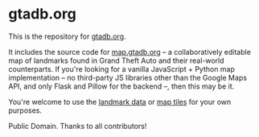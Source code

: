 # gtadb.org

This is the repository for [gtadb.org](https://gtadb.org).

It includes the source code for [map.gtadb.org](https://map.gtadb.org) – a collaboratively editable map of landmarks found in Grand Theft Auto and their real-world counterparts. If you're looking for a vanilla JavaScript + Python map implementation – no third-party JS libraries other than the Google Maps API, and only Flask and Pillow for the backend –, then this may be it.

You're welcome to use the [landmark data](https://map.gtadb.org/data/landmarks.json) or [map tiles](https://github.com/rolux/gtadb.org/tree/main/map/tiles) for your own purposes.

Public Domain. Thanks to all contributors!